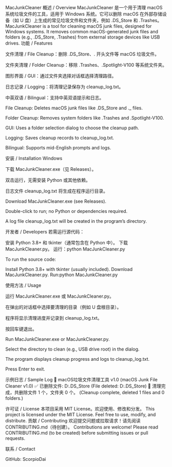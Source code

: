 MacJunkCleaner
概述 / Overview
MacJunkCleaner 是一个用于清理 macOS 系统垃圾文件的工具，适用于 Windows 系统。它可以删除 macOS 在外部存储设备（如 U 盘）上生成的常见垃圾文件和文件夹，例如 .DS_Store 和 .Trashes。
MacJunkCleaner is a tool for cleaning macOS junk files, designed for Windows systems. It removes common macOS-generated junk files and folders (e.g., .DS_Store, .Trashes) from external storage devices like USB drives.
功能 / Features

文件清理 / File Cleanup：删除 .DS_Store、. 开头文件等 macOS 垃圾文件。

文件夹清理 / Folder Cleanup：移除 .Trashes、.Spotlight-V100 等系统文件夹。

图形界面 / GUI：通过文件夹选择对话框选择清理路径。

日志记录 / Logging：将清理记录保存为 cleanup_log.txt。

中英双语 / Bilingual：支持中英双语提示和日志。

File Cleanup: Deletes macOS junk files like .DS_Store and ._ files.

Folder Cleanup: Removes system folders like .Trashes and .Spotlight-V100.

GUI: Uses a folder selection dialog to choose the cleanup path.

Logging: Saves cleanup records to cleanup_log.txt.

Bilingual: Supports mid-English prompts and logs.


安装 / Installation
Windows

下载 MacJunkCleaner.exe（见 Releases）。

双击运行，无需安装 Python 或其他依赖。

日志文件 cleanup_log.txt 将生成在程序运行目录。

Download MacJunkCleaner.exe (see Releases).

Double-click to run; no Python or dependencies required.

A log file cleanup_log.txt will be created in the program’s directory.


开发者 / Developers
若需运行源代码：

安装 Python 3.8+ 和 tkinter（通常包含在 Python 中）。
下载 MacJunkCleaner.py。
运行：python MacJunkCleaner.py



To run the source code:

Install Python 3.8+ with tkinter (usually included).
Download MacJunkCleaner.py.
Run:python MacJunkCleaner.py



使用方法 / Usage

运行 MacJunkCleaner.exe 或 MacJunkCleaner.py。

在弹出的对话框中选择要清理的目录（例如 U 盘根目录）。

程序将显示清理进度并记录到 cleanup_log.txt。

按回车键退出。

Run MacJunkCleaner.exe or MacJunkCleaner.py.

Select the directory to clean (e.g., USB drive root) in the dialog.

The program displays cleanup progress and logs to cleanup_log.txt.

Press Enter to exit.


示例日志 / Sample Log
🍏 macOS垃圾文件清理工具 v1.0 (macOS Junk File Cleaner v1.0)
✅ 已删除文件: D:\.DS_Store (File deleted: D:\.DS_Store)
🧹 清理完成，共删除文件 1 个，文件夹 0 个。 (Cleanup complete, deleted 1 files and 0 folders.)

许可证 / License
本项目采用 MIT License。欢迎使用、修改和分发。
This project is licensed under the MIT License. Feel free to use, modify, and distribute.
贡献 / Contributing
欢迎提交问题或拉取请求！请先阅读 CONTRIBUTING.md（待创建）。
Contributions are welcome! Please read CONTRIBUTING.md (to be created) before submitting issues or pull requests.

联系 / Contact

GitHub: ScorpioDai

